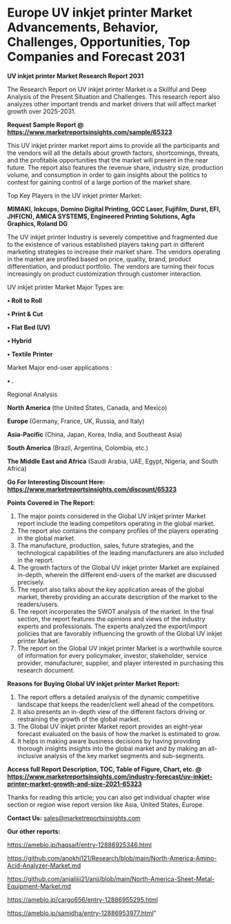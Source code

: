  # Europe UV inkjet printer Market Advancements, Behavior, Challenges, Opportunities, Top Companies and Forecast 2031

<strong>UV inkjet printer Market Research Report 2031</strong>

The Research Report on UV inkjet printer Market is a Skillful and Deep Analysis of the Present Situation and Challenges. This research report also analyzes other important trends and market drivers that will affect market growth over 2025-2031.

<strong>Request Sample Report @ <a href=https://www.marketreportsinsights.com/sample/65323>https://www.marketreportsinsights.com/sample/65323</a></strong>

This UV inkjet printer market report aims to provide all the participants and the vendors will all the details about growth factors, shortcomings, threats, and the profitable opportunities that the market will present in the near future. The report also features the revenue share, industry size, production volume, and consumption in order to gain insights about the politics to contest for gaining control of a large portion of the market share.

Top Key Players in the UV inkjet printer Market:

<strong>MIMAKI, Inkcups, Domino Digital Printing, GCC Laser, Fujifilm, Durst, EFI, JHF(CN), AMICA SYSTEMS, Engineered Printing Solutions, Agfa Graphics, Roland DG</strong>

The UV inkjet printer Industry is severely competitive and fragmented due to the existence of various established players taking part in different marketing strategies to increase their market share. The vendors operating in the market are profiled based on price, quality, brand, product differentiation, and product portfolio. The vendors are turning their focus increasingly on product customization through customer interaction.

UV inkjet printer Market Major Types are:

<strong>• Roll to Roll

• Print & Cut

• Flat Bed (UV)

• Hybrid

• Textile Printer</strong>

Market Major end-user applications :

<strong>• .</strong>

Regional Analysis

</u><strong><b>North America</b></strong> (the United States, Canada, and Mexico)

<strong><b>Europe </b></strong>(Germany, France, UK, Russia, and Italy)

<strong><b>Asia-Pacific</b></strong> (China, Japan, Korea, India, and Southeast Asia)

<strong><b>South America</b></strong> (Brazil, Argentina, Colombia, etc.)

<strong><b>The Middle East and Africa</b></strong> (Saudi Arabia, UAE, Egypt, Nigeria, and South Africa)

<strong>Go For Interesting Discount Here: <a href=https://www.marketreportsinsights.com/discount/65323>https://www.marketreportsinsights.com/discount/65323</a></strong>

<strong>Points Covered in The Report:</strong>
<ol>
  <li>The major points considered in the Global UV inkjet printer Market report include the leading competitors operating in the global market.</li>
  <li>The report also contains the company profiles of the players operating in the global market.</li>
  <li>The manufacture, production, sales, future strategies, and the technological capabilities of the leading manufacturers are also included in the report.</li>
  <li>The growth factors of the Global UV inkjet printer Market are explained in-depth, wherein the different end-users of the market are discussed precisely.</li>
  <li>The report also talks about the key application areas of the global market, thereby providing an accurate description of the market to the readers/users.</li>
  <li>The report incorporates the SWOT analysis of the market. In the final section, the report features the opinions and views of the industry experts and professionals. The experts analyzed the export/import policies that are favorably influencing the growth of the Global UV inkjet printer Market.</li>
  <li>The report on the Global UV inkjet printer Market is a worthwhile source of information for every policymaker, investor, stakeholder, service provider, manufacturer, supplier, and player interested in purchasing this research document.</li>
</ol>
<strong>Reasons for Buying Global UV inkjet printer Market Report:</strong>

<ol>
  <li>The report offers a detailed analysis of the dynamic competitive landscape that keeps the reader/client well ahead of the competitors.</li>
  <li>It also presents an in-depth view of the different factors driving or restraining the growth of the global market.</li>
  <li>The Global UV inkjet printer Market report provides an eight-year forecast evaluated on the basis of how the market is estimated to grow.</li>
  <li>It helps in making aware business decisions by having providing thorough insights insights into the global market and by making an all-inclusive analysis of the key market segments and sub-segments.</li>
</ol>
<strong>Access full Report Description, TOC, Table of Figure, Chart, etc. @ <a href=https://www.marketreportsinsights.com/industry-forecast/uv-inkjet-printer-market-growth-and-size-2021-65323>https://www.marketreportsinsights.com/industry-forecast/uv-inkjet-printer-market-growth-and-size-2021-65323</a></strong>


Thanks for reading this article; you can also get individual chapter wise section or region wise report version like Asia, United States, Europe.

<strong>Contact Us:</strong>
sales@marketreportsinsights.com

<strong>Our other reports:</strong>

<a href=https://ameblo.jp/haqsaif/entry-12886925346.html>https://ameblo.jp/haqsaif/entry-12886925346.html</a>

<a href=https://github.com/anokhi121/Research/blob/main/North-America-Amino-Acid-Analyzer-Market.md>https://github.com/anokhi121/Research/blob/main/North-America-Amino-Acid-Analyzer-Market.md</a>

<a href=https://github.com/anjaliiii21/anjj/blob/main/North-America-Sheet-Metal-Equipment-Market.md>https://github.com/anjaliiii21/anjj/blob/main/North-America-Sheet-Metal-Equipment-Market.md</a>

<a href=https://ameblo.jp/cargo656/entry-12886955295.html>https://ameblo.jp/cargo656/entry-12886955295.html</a>

<a href=https://ameblo.jp/samidha/entry-12886953977.html>https://ameblo.jp/samidha/entry-12886953977.html</a>"
